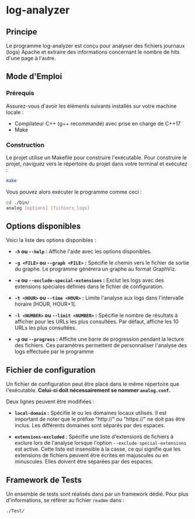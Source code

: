 # log-analyzer

## Principe

Le programme log-analyzer est conçu pour analyser des fichiers journaux (logs) Apache et extraire des informations concernant le nombre de hits d'une page à l'autre.

## Mode d'Emploi

### Prérequis

Assurez-vous d'avoir les éléments suivants installés sur votre machine locale :

- Compilateur C++ (g++ recommandé) avec prise en charge de C++17
- Make

### Construction

Le projet utilise un Makefile pour construire l'exécutable. Pour construire le projet, naviguez vers le répertoire du projet dans votre terminal et exécutez :

```sh
make
```

Vous pouvez alors exécuter le programme comme ceci :
```sh
cd ./bin/
analog [options] [fichiers_logs]
```
## Options disponibles

Voici la liste des options disponibles :

- **```-h``` ou ```--help``` :** Affiche l'aide avec les options disponibles.

- **```-g <FILE>``` ou ```--graph <FILE>``` :** Spécifie le chemin vers le fichier de sortie du graphe. Le programme générera un graphe au format GraphViz.

- **```-e``` ou ```--exclude-special-extensions``` :** Exclut les logs avec des extensions spéciales définies dans le fichier de configuration.

- **```-t <HOUR>``` ou ```--time <HOUR>``` :** Limite l'analyse aux logs dans l'intervalle horaire [HOUR, HOUR+1[.

- **```-l <NUMBER>``` ou ```--limit <NUMBER>``` :** Spécifie le nombre de résultats à afficher pour les URLs les plus consultées. Par défaut, affiche les 10 URLs les plus consultées.

- **```-p``` ou ```--progress``` :** Affiche une barre de progression pendant la lecture des fichiers.
Ces paramètres permettent de personnaliser l'analyse des logs effectuée par le programme 

## Fichier de configuration

Un fichier de configuration peut être placé dans le même répertoire que l'exécutable.
**Celui-ci doit nécessairement se nommer ```analog.conf```.**

Deux lignes peuvent être modifiées :

- **```local-domain``` :** Spécifie le ou les domaines locaux utilisés. Il est important de noter que le préfixe "http://" ou "https://" ne doit pas être inclus. Les différents domaines sont séparés par des espaces.

- **```extensions-excluded```** : Spécifie une liste d'extensions de fichiers à exclure lors de l'analyse lorsque l'option ```--exclude-special-extensions``` est active. Cette liste est insensible à la casse, ce qui signifie que les extensions de fichiers peuvent être écrites en majuscules ou en minuscules. Elles doivent être séparées par des espaces.

## Framework de Tests

Un ensemble de tests sont réalisés dans par un framework dédié. Pour plus d'informations, se référer au fichier ```readme``` dans :

```sh
./Test/
```
